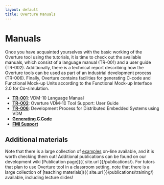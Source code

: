 ```yaml
---
layout: default 
title: Overture Manuals 
---
```


# Manuals

Once you have acquainted yourselves with the basic working of the
Overture tool using the tutorials, it is time to check out the
available manuals, which consist of a language manual (TR-001) and a
user guide (TR-002).  Additionally, there is a technical report describing
how the Overture tools can be used as part of an industrial
development process (TR-006). Finally, Overture contains facilities for generating C-code and Functional Mock-up Units according to the Functional Mock-up Interface 2.0 for Co-simulation.

- [**TR-001**](http://raw.github.com/overturetool/documentation/master/documentation/VDM10LangMan/VDM10_lang_man.pdf): VDM-10 Language Manual
- [**TR-002**](http://raw.github.com/overturetool/documentation/master/documentation/UserGuideOvertureIDE/OvertureIDEUserGuide.pdf): Overture VDM-10 Tool Support: User Guide
- [**TR-006**](http://raw.github.com/overturetool/documentation/master/documentation/VDMRTProcess/VDMRTProcess.pdf): Development Process for Distributed Embedded Systems using VDM
- [**Generating C Code**]({{site.url}}/documentation/generating-c-code.html)
- [**FMI Support**]({{site.url}}/documentation/fmi/fmi-support.html)


## Additional materials

Note that there is a large collection of
[examples]({{site.url}}/download/examples/) on-line available, and it is worth
checking them out!  Additional publications can be found on our
development wiki
[Publication page]({{ site.url }}/publications/).
For tutors that plan to use Overture tool in a classroom setting, note
that there is a large collection of
[teaching materials]({{ site.url }}/publications/training/)
available, including lecture slides!

